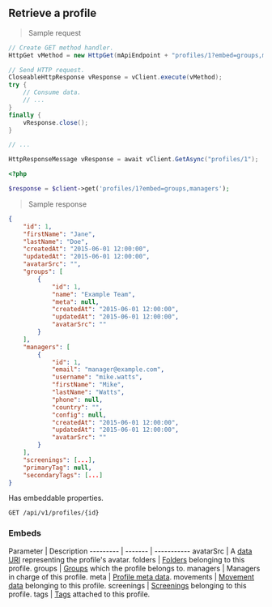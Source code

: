 ## Retrieve a profile

> Sample request

```java
// Create GET method handler.
HttpGet vMethod = new HttpGet(mApiEndpoint + "profiles/1?embed=groups,managers");

// Send HTTP request.
CloseableHttpResponse vResponse = vClient.execute(vMethod);
try {
    // Consume data.
    // ...
}
finally {
    vResponse.close();
}
```

```c
// ...
```

```csharp
HttpResponseMessage vResponse = await vClient.GetAsync("profiles/1");
```

```php
<?php

$response = $client->get('profiles/1?embed=groups,managers');
```

> Sample response

```json
{
    "id": ​1,
    "firstName": "Jane",
    "lastName": "Doe",
    "createdAt": "2015-06-01 12:00:00",
    "updatedAt": "2015-06-01 12:00:00",
    "avatarSrc": "",
    "groups": [
        {
            "id": ​1,
            "name": "Example Team",
            "meta": null,
            "createdAt": "2015-06-01 12:00:00",
            "updatedAt": "2015-06-01 12:00:00",
            "avatarSrc": ""
        }
    ],
    "managers": [
        {
            "id": ​1,
            "email": "manager@example.com",
            "username": "mike.watts",
            "firstName": "Mike",
            "lastName": "Watts",
            "phone": null,
            "country": "",
            "config": null,
            "createdAt": "2015-06-01 12:00:00",
            "updatedAt": "2015-06-01 12:00:00",
            "avatarSrc": ""
        }
    ],
    "screenings": [...],
    "primaryTag": null,
    "secondaryTags": [...]
}
```

<aside class="success">
Has embeddable properties.
</aside>

`GET /api/v1/profiles/{id}`

### Embeds

Parameter | Description
--------- | ------- | -----------
avatarSrc | A [data URI](https://en.wikipedia.org/wiki/Data_URI_scheme) representing the profile's avatar.
folders | [Folders](#folders) belonging to this profile.
groups | [Groups](#groups) which the profile belongs to.
managers | Managers in charge of this profile.
meta | [Profile meta data](#profile-meta-object).
movements | [Movement data](#movements) belonging to this profile.
screenings | [Screenings](#screenings) belonging to this profile.
tags | [Tags](#tags) attached to this profile.
